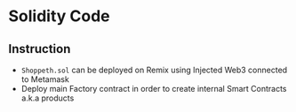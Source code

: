 # Solidity Code

## Instruction
- `Shoppeth.sol` can be deployed on Remix using Injected Web3 connected to Metamask
- Deploy main Factory contract in order to create internal Smart Contracts a.k.a products
